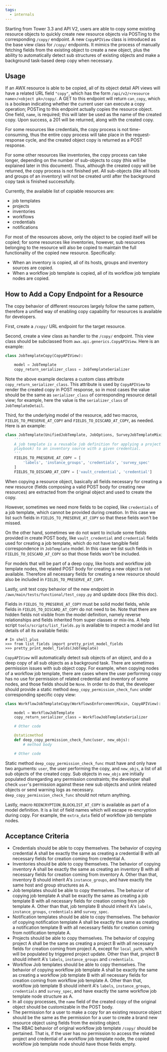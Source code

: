 ```yaml
---
tags:
  - internals
---
```

Starting from Tower 3.3 and API V2, users are able to copy some existing resource objects to quickly
create new resource objects via POSTing to the corresponding `/copy/` endpoint. A new `CopyAPIView` class
is introduced as the base view class for `/copy/` endpoints. It mimics the process of manually fetching
fields from the existing object to create a new object, plus the ability to automatically detect sub
structures of existing objects and make a background task-based deep copy when necessary.


## Usage

If an AWX resource is able to be copied, all of its object detail API views will have a related URL field
`"copy"`, which has the form `/api/v2/<resource name>/<object pk>/copy/`. A GET to this endpoint
will return `can_copy`, which is a boolean indicating whether the current user can execute a copy
operation; POSTing to this endpoint actually copies the resource object. One field, `name`, is required;
this will later be used as the name of the created copy. Upon success, a 201 will be returned, along
with the created copy.

For some resources like credentials, the copy process is not time-consuming, thus the entire copy
process will take place in the request-response cycle, and the created object copy is returned as a
POST response.

For some other resources like inventories, the copy process can take longer, depending on the number
of sub-objects to copy (this will be explained later in this document). Thus, although the created copy will be returned, the
copy process is not finished yet. All sub-objects (like all hosts and groups of an inventory) will
not be created until after the background copy task is finished successfully.

Currently, the available list of copiable resources are:

- job templates
- projects
- inventories
- workflows
- credentials
- notifications

For most of the resources above, only the object to be copied itself will be copied; for some resources
like inventories, however, sub resources belonging to the resource will also be copied to maintain the
full functionality of the copied new resource. Specifically:

- When an inventory is copied, all of its hosts, groups and inventory sources are copied.
- When a workflow job template is copied, all of its workflow job template nodes are copied.


## How to Add a Copy Endpoint for a Resource

The copy behavior of different resources largely follow the same pattern, therefore a unified way of
enabling copy capability for resources is available for developers.

First, create a `/copy/` URL endpoint for the target resource.

Second, create a view class as handler to the `/copy/` endpoint. This view class should be subclassed
from `awx.api.generics.CopyAPIView`. Here is an example:
```python
class JobTemplateCopy(CopyAPIView):

    model = JobTemplate
    copy_return_serializer_class = JobTemplateSerializer
```

Note the above example declares a custom class attribute `copy_return_serializer_class`. This attribute
is used by `CopyAPIView` to render the created copy in POST response, so in most cases the value should
be the same as `serializer_class` of corresponding resource detail view; for example, here the value is the
`serializer_class` of `JobTemplateDetail`.

Third, for the underlying model of the resource, add two macros, `FIELDS_TO_PRESERVE_AT_COPY` and
`FIELDS_TO_DISCARD_AT_COPY`, as needed. Here is an example:
```python
class JobTemplate(UnifiedJobTemplate, JobOptions, SurveyJobTemplateMixin, ResourceMixin):
    '''
    A job template is a reusable job definition for applying a project (with
    playbook) to an inventory source with a given credential.
    '''
    FIELDS_TO_PRESERVE_AT_COPY = [
        'labels', 'instance_groups', 'credentials', 'survey_spec'
    ]
    FIELDS_TO_DISCARD_AT_COPY = ['vault_credential', 'credential']
```
When copying a resource object, basically all fields necessary for creating a new resource (fields
composing a valid POST body for creating new resources) are extracted from the original object and
used to create the copy.

However, sometimes we need more fields to be copied, like `credentials` of a job template, which
cannot be provided during creation. In this case we list such fields in `FIELDS_TO_PRESERVE_AT_COPY`
so that these fields won't be missed.

On the other hand, sometimes we do not want to include some fields provided in create POST body,
like `vault_credential` and `credential` fields used for creating a job template, which do not have
tangible field correspondence in `JobTemplate` model. In this case we list such fields in
`FIELDS_TO_DISCARD_AT_COPY` so that those fields won't be included.

For models that will be part of a deep copy, like hosts and workflow job template nodes, the related
POST body for creating a new object is not available. Therefore all necessary fields for creating
a new resource should also be included in `FIELDS_TO_PRESERVE_AT_COPY`.

Lastly, unit test copy behavior of the new endpoint in `/awx/main/tests/functional/test_copy.py` and
update docs (like this doc).

Fields in `FIELDS_TO_PRESERVE_AT_COPY` must be solid model fields, while fields in
`FIELDS_TO_DISCARD_AT_COPY` do not need to be. Note that there are hidden fields not visible from the model
definition, namely reverse relationships and fields inherited from super classes or mix-ins. A help
script `tools/scripts/list_fields.py` is available to inspect a model and list details of all its
available fields:
```
# In shell_plus
>>> from list_fields import pretty_print_model_fields
>>> pretty_print_model_fields(JobTemplate)
```

`CopyAPIView` will automatically detect sub objects of an object, and do a deep copy of all sub objects
as a background task. There are sometimes permission issues with sub object copy. For example,
when copying nodes of a workflow job template, there are cases where the user performing copy has no use for
permission of related credential and inventory of some nodes, and those fields should be
`None`. In order to do that, the developer should provide a static method `deep_copy_permission_check_func`
under corresponding specific copy view:
```python
class WorkflowJobTemplateCopy(WorkflowsEnforcementMixin, CopyAPIView):

    model = WorkflowJobTemplate
    copy_return_serializer_class = WorkflowJobTemplateSerializer

    # Other code

    @staticmethod
    def deep_copy_permission_check_func(user, new_objs):
        # method body

    # Other code
```
Static method `deep_copy_permission_check_func` must have and only have two arguments: `user`, the
user performing the copy, and `new_objs`, a list of all sub objects of the created copy. Sub objects in
`new_objs` are initially populated disregarding any permission constraints; the developer shall check
`user`'s permission against these new sub objects and unlink related objects or send
warning logs as necessary. `deep_copy_permission_check_func` should not return anything.

Lastly, macro `REENCRYPTION_BLOCKLIST_AT_COPY` is available as part of a model definition. It is a
list of field names which will escape re-encryption during copy. For example, the `extra_data` field
of workflow job template nodes.


## Acceptance Criteria

* Credentials should be able to copy themselves. The behavior of copying credential A shall be exactly
  the same as creating a credential B with all necessary fields for creation coming from credential A.
* Inventories should be able to copy themselves. The behavior of copying inventory A shall be exactly
  the same as creating an inventory B with all necessary fields for creation coming from inventory A. Other
  than that, inventory B should inherit A's `instance_groups`, and have exactly the same host and group
  structures as A.
* Job templates should be able to copy themselves. The behavior of copying job template A
  shall be exactly the same as creating a job template B with all necessary fields for creation
  coming from job template A. Other than that, job template B should inherit A's `labels`,
  `instance_groups`, `credentials` and `survey_spec`.
* Notification templates should be able to copy themselves. The behavior of copying notification
  template A shall be exactly the same as creating a notification template B with all necessary fields
  for creation coming from notification template A.
* Projects should be able to copy themselves. The behavior of copying project A shall be the
  same as creating a project B with all necessary fields for creation coming from project A, except for
  `local_path`, which will be populated by triggered project update. Other than that, project B
  should inherit A's `labels`, `instance_groups` and `credentials`.
* Workflow Job templates should be able to copy themselves. The behavior of copying workflow job
  template A shall be exactly the same as creating a workflow job template B with all necessary fields
  for creation coming from workflow job template A. Other than that, workflow job template B should
  inherit A's `labels`, `instance_groups`, `credentials` and `survey_spec`, and have exactly the
  same workflow job template node structure as A.
* In all copy processes, the `name` field of the created copy of the original object should be customizable in the POST body.
* The permission for a user to make a copy for an existing resource object should be the same as the
  permission for a user to create a brand new resource object using fields from the existing object.
* The RBAC behavior of original workflow job template `/copy/` should be pertained. That is, if the
  user has no permission to access the related project and credential of a workflow job template
  node, the copied workflow job template node should have those fields empty.
